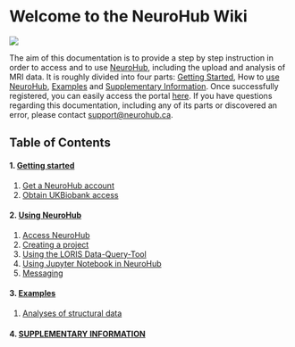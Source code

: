 # **Welcome to the NeuroHub Wiki**

![](https://neurohub.ca/images/logo-neurohub.png)

The aim of this documentation is to provide a step by step instruction in order to access and to use [NeuroHub](https://neurohub.ca/), including the upload and analysis of MRI data. 
It is roughly divided into four parts: [Getting Started](https://github.com/neurohub/neurohub_documentation/wiki/1.Getting-started), How to [use NeuroHub](https://github.com/neurohub/neurohub_documentation/wiki/Access-NeuroHub), [Examples](https://github.com/neurohub/neurohub_documentation/wiki/Examples) and [Supplementary Information](https://github.com/neurohub/neurohub_documentation/wiki/Supplementary-Information). 
Once successfully registered, you can easily access the portal [here](https://portal.neurohub.ca).
If you have questions regarding this documentation, including any of its parts or discovered an error, please contact support@neurohub.ca.


## Table of Contents
#### 1. [Getting started](https://github.com/neurohub/neurohub_documentation/wiki/1.0.Getting-started)
  1. [Get a NeuroHub account](https://github.com/neurohub/neurohub_documentation/wiki/1.1.Get-a-NeuroHub-account)
  1. [Obtain UKBiobank access](https://github.com/neurohub/neurohub_documentation/wiki/1.2.UKBiobank-Access-Request)

#### 2. [Using NeuroHub](https://github.com/neurohub/neurohub_documentation/wiki/2.0.Using-NeuroHub)
  1. [Access NeuroHub](https://github.com/neurohub/neurohub_documentation/wiki/2.1.Access-NeuroHub)
  2. [Creating a project](https://github.com/neurohub/neurohub_documentation/wiki/2.2.Creating-a-project)
  3. [Using the LORIS Data-Query-Tool](https://github.com/neurohub/neurohub_documentation/wiki/2.3.Using-the-LORIS-Data-Query-Tool-(DQT))
  4. [Using Jupyter Notebook in NeuroHub](https://github.com/neurohub/neurohub_documentation/wiki/2.4-Jupyter-Notebook)
  5. [Messaging](2.5.Messaging)

#### 3. [Examples](https://github.com/neurohub/neurohub_documentation/wiki/3.0.Examples)
  1. [Analyses of structural data](https://github.com/neurohub/neurohub_documentation/wiki/3.1.Example-1-Analyses-of-structural-data)


#### 4. [SUPPLEMENTARY INFORMATION](https://github.com/neurohub/neurohub_documentation/wiki/4.0.Supplementary-Information)